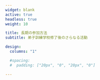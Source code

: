 ```yaml
---
widget: blank
active: true
headless: true
weight: 10

title: 長期の参加方法
subtitle: 弟子訓練学校修了後のさらなる活動

design:
  columns: "1"

  #spacing:
  #  padding: ["20px", "0", "20px", "0"]

---
```

